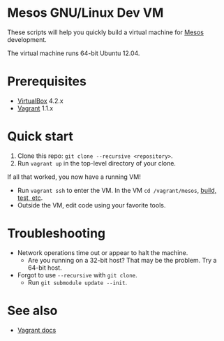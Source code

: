 # Mesos GNU/Linux Dev VM

These scripts will help you quickly build a virtual machine
for [Mesos](http://incubator.apache.org/mesos/) development. 

The virtual machine runs 64-bit Ubuntu 12.04.

# Prerequisites

* [VirtualBox](https://www.virtualbox.org) 4.2.x
* [Vagrant](http://www.vagrantup.com) 1.1.x

# Quick start

1. Clone this repo: `git clone --recursive <repository>`.
1. Run `vagrant up` in the top-level directory of your clone.

If all that worked, you now have a running VM!

* Run `vagrant ssh` to enter the VM. In the VM `cd /vagrant/mesos`,
  [build, test, etc](https://github.com/apache/mesos/blob/trunk/README).
* Outside the VM, edit code using your favorite tools.

# Troubleshooting

* Network operations time out or appear to halt the machine.
  * Are you running on a 32-bit host? That may be the
    problem. Try a 64-bit host.
* Forgot to use `--recursive` with `git clone`.
  * Run `git submodule update --init`.

# See also

* [Vagrant docs](http://docs.vagrantup.com/v2/)
